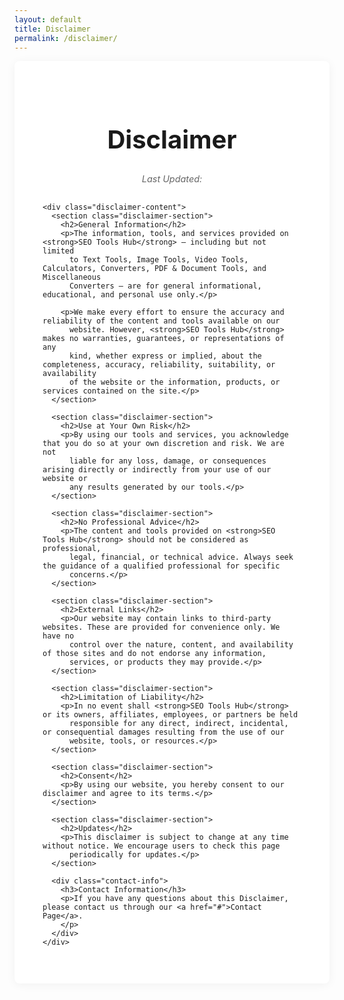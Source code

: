 ```yaml
---
layout: default
title: Disclaimer
permalink: /disclaimer/
---
```



<style>
  .content-box {
    background: white;
    border-radius: 8px;
    padding: 25px;
    box-shadow: 0 2px 15px rgba(0, 0, 0, 0.05);
    margin-bottom: 25px;
  }

  /* Disclaimer Styles */
  .disclaimer-container {
    padding: 20px;
    max-width: 1000px;
    margin: 0 auto;
  }

  .disclaimer-container h1 {
    color: var(--primary);
    text-align: center;
    margin-bottom: 10px;
    font-size: 2.5rem;
    border-bottom: 3px solid var(--primary);
    padding-bottom: 15px;
  }

  .last-updated {
    text-align: center;
    color: #666;
    font-style: italic;
    margin-bottom: 30px;
    font-size: 0.9rem;
  }

  .disclaimer-content {
    line-height: 1.8;
    color: #333;
  }

  .disclaimer-section {
    margin-bottom: 30px;
    padding: 20px;
    background: #f8f9fa;
    border-radius: 8px;
    border-left: 4px solid var(--primary);
  }

  .disclaimer-section h2 {
    color: var(--primary);
    margin-bottom: 15px;
    font-size: 1.4rem;
    border-bottom: 1px solid #ddd;
    padding-bottom: 8px;
  }

  .disclaimer-section p {
    margin-bottom: 15px;
    text-align: justify;
  }

  .disclaimer-section strong {
    color: var(--primary);
  }

  .contact-info {
    background: #e8f4ff;
    padding: 25px;
    border-radius: 8px;
    margin-top: 30px;
    text-align: center;
  }

  .contact-info h3 {
    color: var(--primary);
    margin-bottom: 15px;
  }

  .contact-info a {
    color: var(--primary);
    text-decoration: none;
    font-weight: 600;
  }

  .contact-info a:hover {
    text-decoration: underline;
  }


  /* Responsive Styles */
  @media (max-width: 768px) {
    .menu-toggle {
      display: block;
    }

    .main-menu {
      display: none;
      flex-direction: column;
      position: absolute;
      top: 100%;
      right: 0;
      background-color: white;
      width: 200px;
      box-shadow: 0 8px 16px rgba(0, 0, 0, 0.1);
      border-radius: 4px;
      z-index: 1000;
    }

    .main-menu.active {
      display: flex;
    }

    .main-menu li {
      width: 100%;
    }

    .main-menu li a {
      color: #333;
      padding: 12px 15px;
      border-bottom: 1px solid #f0f0f0;
    }

    .dropdown-menu {
      position: static;
      box-shadow: none;
      display: none;
      margin-left: 15px;
      width: calc(100% - 30px);
    }

    .main-menu li:hover .dropdown-menu {
      display: none;
    }

    .main-menu li.active .dropdown-menu {
      display: block;
    }

    .footer-section {
      flex: 100%;
    }

    .disclaimer-container {
      padding: 15px;
    }

    .disclaimer-container h1 {
      font-size: 2rem;
    }

    .disclaimer-section {
      padding: 15px;
      margin-bottom: 20px;
    }

    .disclaimer-section h2 {
      font-size: 1.2rem;
    }

    .contact-info {
      padding: 20px;
    }
  }

  @media (max-width: 480px) {
    .disclaimer-container h1 {
      font-size: 1.8rem;
    }

    .disclaimer-section {
      padding: 12px;
    }

    .disclaimer-section h2 {
      font-size: 1.1rem;
    }
  }
</style>



<!-- Disclaimer Content -->
<div class="content-box">
  <div class="disclaimer-container">
    <h1>Disclaimer</h1>
    <p class="last-updated">Last Updated: <span id="currentDate"></span></p>

    <div class="disclaimer-content">
      <section class="disclaimer-section">
        <h2>General Information</h2>
        <p>The information, tools, and services provided on <strong>SEO Tools Hub</strong> — including but not limited
          to Text Tools, Image Tools, Video Tools, Calculators, Converters, PDF & Document Tools, and Miscellaneous
          Converters — are for general informational, educational, and personal use only.</p>

        <p>We make every effort to ensure the accuracy and reliability of the content and tools available on our
          website. However, <strong>SEO Tools Hub</strong> makes no warranties, guarantees, or representations of any
          kind, whether express or implied, about the completeness, accuracy, reliability, suitability, or availability
          of the website or the information, products, or services contained on the site.</p>
      </section>

      <section class="disclaimer-section">
        <h2>Use at Your Own Risk</h2>
        <p>By using our tools and services, you acknowledge that you do so at your own discretion and risk. We are not
          liable for any loss, damage, or consequences arising directly or indirectly from your use of our website or
          any results generated by our tools.</p>
      </section>

      <section class="disclaimer-section">
        <h2>No Professional Advice</h2>
        <p>The content and tools provided on <strong>SEO Tools Hub</strong> should not be considered as professional,
          legal, financial, or technical advice. Always seek the guidance of a qualified professional for specific
          concerns.</p>
      </section>

      <section class="disclaimer-section">
        <h2>External Links</h2>
        <p>Our website may contain links to third-party websites. These are provided for convenience only. We have no
          control over the nature, content, and availability of those sites and do not endorse any information,
          services, or products they may provide.</p>
      </section>

      <section class="disclaimer-section">
        <h2>Limitation of Liability</h2>
        <p>In no event shall <strong>SEO Tools Hub</strong> or its owners, affiliates, employees, or partners be held
          responsible for any direct, indirect, incidental, or consequential damages resulting from the use of our
          website, tools, or resources.</p>
      </section>

      <section class="disclaimer-section">
        <h2>Consent</h2>
        <p>By using our website, you hereby consent to our disclaimer and agree to its terms.</p>
      </section>

      <section class="disclaimer-section">
        <h2>Updates</h2>
        <p>This disclaimer is subject to change at any time without notice. We encourage users to check this page
          periodically for updates.</p>
      </section>

      <div class="contact-info">
        <h3>Contact Information</h3>
        <p>If you have any questions about this Disclaimer, please contact us through our <a href="#">Contact Page</a>.
        </p>
      </div>
    </div>
  </div>
</div>

<script>
    // Set current date automatically
    document.addEventListener('DOMContentLoaded', function () {
        const currentDateElement = document.getElementById('currentDate');
        const currentDate = new Date();
        const formattedDate = currentDate.toLocaleDateString('en-US', {
            year: 'numeric',
            month: 'long',
            day: 'numeric'
        });
        currentDateElement.textContent = formattedDate;
    });
</script>